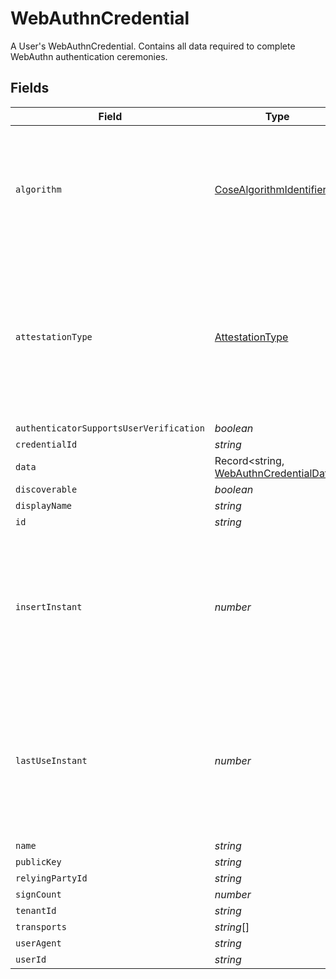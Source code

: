 # WebAuthnCredential

A User's WebAuthnCredential. Contains all data required to complete WebAuthn authentication ceremonies.


## Fields

| Field                                                                                                                                                                                   | Type                                                                                                                                                                                    | Required                                                                                                                                                                                | Description                                                                                                                                                                             | Example                                                                                                                                                                                 |
| --------------------------------------------------------------------------------------------------------------------------------------------------------------------------------------- | --------------------------------------------------------------------------------------------------------------------------------------------------------------------------------------- | --------------------------------------------------------------------------------------------------------------------------------------------------------------------------------------- | --------------------------------------------------------------------------------------------------------------------------------------------------------------------------------------- | --------------------------------------------------------------------------------------------------------------------------------------------------------------------------------------- |
| `algorithm`                                                                                                                                                                             | [CoseAlgorithmIdentifier](../../models/shared/cosealgorithmidentifier.md)                                                                                                               | :heavy_minus_sign:                                                                                                                                                                      | A number identifying a cryptographic algorithm. Values should be registered with the <a  href="https:www.iana.orgassignmentscosecose.xhtml#algorithms">IANA COSE Algorithms registry<a> |                                                                                                                                                                                         |
| `attestationType`                                                                                                                                                                       | [AttestationType](../../models/shared/attestationtype.md)                                                                                                                               | :heavy_minus_sign:                                                                                                                                                                      | Used to indicate what type of attestation was included in the authenticator response for a given WebAuthn credential at the time it was created                                         |                                                                                                                                                                                         |
| `authenticatorSupportsUserVerification`                                                                                                                                                 | *boolean*                                                                                                                                                                               | :heavy_minus_sign:                                                                                                                                                                      | N/A                                                                                                                                                                                     |                                                                                                                                                                                         |
| `credentialId`                                                                                                                                                                          | *string*                                                                                                                                                                                | :heavy_minus_sign:                                                                                                                                                                      | N/A                                                                                                                                                                                     |                                                                                                                                                                                         |
| `data`                                                                                                                                                                                  | Record<string, [WebAuthnCredentialData](../../models/shared/webauthncredentialdata.md)>                                                                                                 | :heavy_minus_sign:                                                                                                                                                                      | N/A                                                                                                                                                                                     |                                                                                                                                                                                         |
| `discoverable`                                                                                                                                                                          | *boolean*                                                                                                                                                                               | :heavy_minus_sign:                                                                                                                                                                      | N/A                                                                                                                                                                                     |                                                                                                                                                                                         |
| `displayName`                                                                                                                                                                           | *string*                                                                                                                                                                                | :heavy_minus_sign:                                                                                                                                                                      | N/A                                                                                                                                                                                     |                                                                                                                                                                                         |
| `id`                                                                                                                                                                                    | *string*                                                                                                                                                                                | :heavy_minus_sign:                                                                                                                                                                      | N/A                                                                                                                                                                                     |                                                                                                                                                                                         |
| `insertInstant`                                                                                                                                                                         | *number*                                                                                                                                                                                | :heavy_minus_sign:                                                                                                                                                                      | The number of milliseconds since the unix epoch: January 1, 1970 00:00:00 UTC. This value is always in UTC.                                                                             | 1659380719000                                                                                                                                                                           |
| `lastUseInstant`                                                                                                                                                                        | *number*                                                                                                                                                                                | :heavy_minus_sign:                                                                                                                                                                      | The number of milliseconds since the unix epoch: January 1, 1970 00:00:00 UTC. This value is always in UTC.                                                                             | 1659380719000                                                                                                                                                                           |
| `name`                                                                                                                                                                                  | *string*                                                                                                                                                                                | :heavy_minus_sign:                                                                                                                                                                      | N/A                                                                                                                                                                                     |                                                                                                                                                                                         |
| `publicKey`                                                                                                                                                                             | *string*                                                                                                                                                                                | :heavy_minus_sign:                                                                                                                                                                      | N/A                                                                                                                                                                                     |                                                                                                                                                                                         |
| `relyingPartyId`                                                                                                                                                                        | *string*                                                                                                                                                                                | :heavy_minus_sign:                                                                                                                                                                      | N/A                                                                                                                                                                                     |                                                                                                                                                                                         |
| `signCount`                                                                                                                                                                             | *number*                                                                                                                                                                                | :heavy_minus_sign:                                                                                                                                                                      | N/A                                                                                                                                                                                     |                                                                                                                                                                                         |
| `tenantId`                                                                                                                                                                              | *string*                                                                                                                                                                                | :heavy_minus_sign:                                                                                                                                                                      | N/A                                                                                                                                                                                     |                                                                                                                                                                                         |
| `transports`                                                                                                                                                                            | *string*[]                                                                                                                                                                              | :heavy_minus_sign:                                                                                                                                                                      | N/A                                                                                                                                                                                     |                                                                                                                                                                                         |
| `userAgent`                                                                                                                                                                             | *string*                                                                                                                                                                                | :heavy_minus_sign:                                                                                                                                                                      | N/A                                                                                                                                                                                     |                                                                                                                                                                                         |
| `userId`                                                                                                                                                                                | *string*                                                                                                                                                                                | :heavy_minus_sign:                                                                                                                                                                      | N/A                                                                                                                                                                                     |                                                                                                                                                                                         |